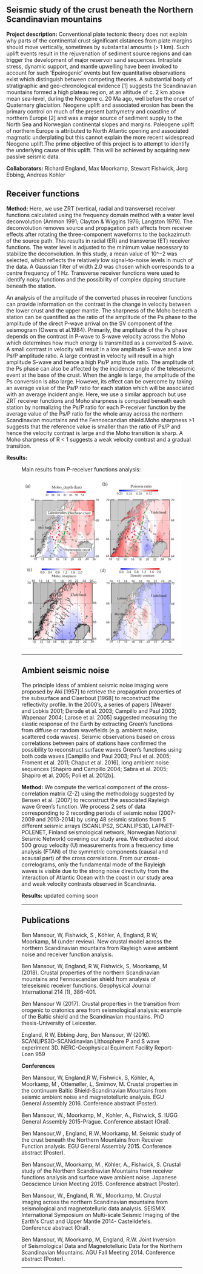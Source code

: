 ## Seismic study of the crust beneath the Northern Scandinavian mountains


**Project description:**
Conventional plate tectonic theory does not explain why parts of the continental crust significant distances from plate margins should move vertically, sometimes by substantial amounts (> 1 km). Such uplift events result in the rejuvenation of sediment source regions and can trigger the development of major reservoir sand sequences. Intraplate stress, dynamic support, and mantle upwelling have been invoked to account for such ‘Epeirogenic’ events but few quantitative observations exist which distinguish between competing theories. A substantial body of stratigraphic and geo-chronological evidence [1] suggests the Scandinavian mountains formed a high plateau region, at an altitude of c. 2 km above mean sea-level, during the Neogene c. 20 Ma ago, well before the onset of Quaternary glaciation. Neogene uplift and associated erosion has been the primary control on much of the present bathymetry and coastline of northern Europe [2] and was a major source of sediment supply to the North Sea and Norwegian continental slopes and margins. Paleogene uplift of northern Europe is attributed to North Atlantic opening and associated magmatic underplating but this cannot explain the more recent widespread Neogene uplift.The prime objective of this project is to attempt to identify the underlying cause of this uplift. This will be achieved by acquiring new passive seismic data.

**Collaborators:** Richard England, Max Moorkamp, Stewart Fishwick, Jorg Ebbing, Andreas Kohler

## Receiver functions
**Method:** Here, we use ZRT (vertical, radial and transverse) receiver functions calculated using the frequency domain method with a water level deconvolution (Ammon 1991; Clayton & Wiggins 1976; Langston 1979). The deconvolution removes source and propagation path affects from receiver effects after rotating the three-component waveforms to the backazimuth of the source path. This results in radial (ER) and transverse (ET) receiver functions. The water level is adjusted to the minimum value necessary to stabilize the deconvolution. In this study, a mean value of 10^−2 was selected, which reflects the relatively low signal-to-noise levels in much of the data. A Gaussian filter of width 2.0 was chosen which corresponds to a centre frequency of 1 Hz. Transverse receiver functions were used to identify noisy functions and the possibility of complex dipping structure beneath the station.

An analysis of the amplitude of the converted phases in receiver functions can provide information on the contrast in the change in velocity between the lower crust and the upper mantle. The sharpness of the Moho beneath a station can be quantified as the ratio of the amplitude of the Ps phase to the amplitude of the direct P-wave arrival on the SV component of the seismogram (Owens et al.1984). Primarily, the amplitude of the Ps phase depends on the contrast in P-wave to S-wave velocity across the Moho which determines how much energy is transmitted as a converted S-wave. A small contrast in velocity will result in a low amplitude S-wave and a low Ps/P amplitude ratio. A large contrast in velocity will result in a high amplitude S-wave and hence a high Ps/P amplitude ratio. The amplitude of the Ps phase can also be affected by the incidence angle of the teleseismic event at the base of the crust. When the angle is large, the amplitude of the Ps conversion is also large. However, its effect can be overcome by taking an average value of the Ps/P ratio for each station which will be associated with an average incident angle.  Here, we use a similar approach but use ZRT receiver functions and Moho sharpness is computed beneath each station by normalizing the Ps/P ratio for each P-receiver function by the average value of the Ps/P ratio for the whole array across the northern Scandinavian mountains and the Fennoscandian shield.Moho sharpness >1 suggests that the reference value is smaller than the ratio of Ps/P and hence the velocity contrast is large and the Moho transition is sharp. A Moho sharpness of R < 1 suggests a weak velocity contrast and a gradual transition.

**Results:** 
<figure>
   <figcaption>Main results from P-receiver functions analysis: </figcaption>
 
  <img
  src="RFs_Scandi.png"
  width="500">
</figure>
<figure>

---
## Ambient seismic noise
The principle ideas of ambient seismic noise imaging were proposed by Aki [1957] to retrieve the propagation properties of the subsurface and Claerbout [1968] to reconstruct the reflectivity profile. In the 2000’s, a series of papers [Weaver and Lobkis 2001; Derode et al. 2003; Campillo and Paul 2003; Wapenaar 2004; Larose et al. 2005] suggested measuring the elastic response of the Earth by extracting Green’s functions from diffuse or random wavefields (e.g. ambient
noise, scattered coda waves). Seismic observations based on cross correlations between pairs of stations have confirmed the possibility to reconstruct surface waves Green’s functions using both coda waves [Campillo and Paul 2003; Paul et al. 2005; Froment et al. 2011; Chaput et al. 2016], long ambient noise sequences [Shapiro and Campillo 2004; Sabra et al. 2005; Shapiro et al. 2005; Poli et al. 2012b].

**Method:** We compute the vertical component of the cross-correlation matrix (Z-Z) using the methodology suggested by Bensen et al. [2007] to reconstruct the associated Rayleigh wave Green’s function. We process 2 sets of data corresponding to 2 recording periods of seismic noise (2007-2009 and 2013-2014) by using 48 seismic stations from 5 different seismic arrays (SCANLIPS2, SCANLIPS3D, LAPNET-POLENET, Finland seismological network, Norwegian National Seismic Network) covering our study area. We extracted about 500 group velocity (U) measurements from a frequency time analysis (FTAN) of the symmetric components (causal and acausal part) of the cross correlations. From our cross-correlograms, only the fundamental mode of the Rayleigh waves is visible due to the strong noise directivity from the interaction of Atlantic Ocean with the coast in our study area and weak velocity contrasts observed in Scandinavia.


**Results:** updated coming soon

---

## Publications

Ben Mansour, W, Fishwick, S , Köhler, A, England, R W, Moorkamp, M (under review). New crustal model across the northern Scandinavian mountains from Rayleigh wave ambient noise and receiver function analysis. 
 
Ben Mansour, W, England, R W, Fishwick, S, Moorkamp, M (2018). Crustal properties of the northern Scandinavian mountains and Fennoscandian shield from analysis of teleseismic receiver functions. Geophysical Journal International 214 (1), 386-401.

Ben Mansour W (2017). Crustal properties in the transition from orogenic to cratonics area from seismological analysis: example of the Baltic shield and the Scandinavian mountains. PhD thesis-University of Leicester.

England, R W, Ebbing Jorg, Ben Mansour, W (2016). SCANLIPS3D-SCANdinavian LIthosphere P and S wave experiment 3D. NERC-Geophysical Equiment Facility Report-Loan 959

**Conferences**

Ben Mansour, W, England,R W, Fishwick, S,  Köhler, A, Moorkamp, M , Ottemøller, L, Smirnov, M. Crustal properties in the continuum Baltic Shield-Scandinavian Mountains from seismic ambient noise and magnetotelluric analysis. EGU General Assembly 2016. Conference abstract (Poster).

Ben Mansour, W., Moorkamp, M., Kohler, A., Fishwick, S. IUGG General Assembly 2015-Prague. Conference abstact (Oral).

Ben Mansour,W , England, R.W.,Moorkamp, M. Seismic study of the crust beneath the Northern Mountains from Receiver Function analysis. EGU General Assembly 2015. Conference abstract (Poster).

Ben Mansour,W., Moorkamp, M., Köhler, A., Fishwick, S. Crustal study of the Northern Scandinavian Mountains from receiver functions analysis and surface wave ambient noise. Japanese Geoscience Union Meeting 2015. Conference abstract (Poster).

Ben Mansour, W., England, R. W., Moorkamp, M. Crustal imaging across the northern Scandinavian mountains from seismological and magnetotelluric data analysis. SEISMIX International Symposium on Multi-scale Seismic Imaging of the Earth's Crust and Upper Mantle 2014- Castelldefels. Conference abstract (Oral).

Ben Mansour, W, Moorkamp, M, England, R.W. Joint Inversion of Seismological Data and Magnetotelluric Data for the Northern Scandinavian Mountains. AGU Fall Meeting 2014. Conference abstract (Poster).



---
